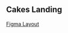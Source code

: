 ## Cakes Landing
[Figma Layout](https://www.figma.com/design/c6lkPuzecact0bs7vFT4mq/Cakes-(Copy)?node-id=0-328&node-type=frame&t=OagT9whbDkyLytLn-0)
